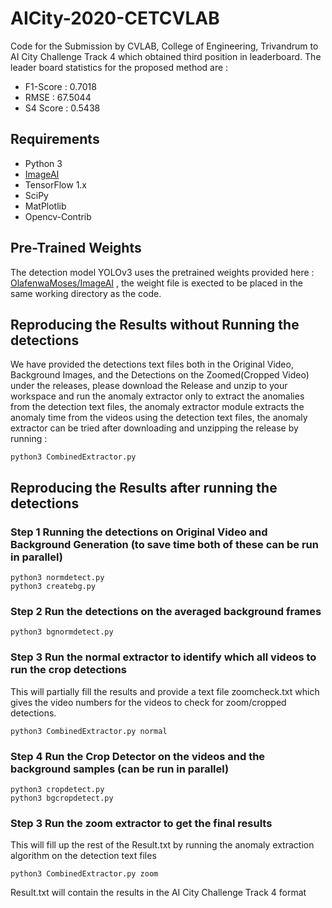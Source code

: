 # AICity-2020-CETCVLAB
Code for the Submission by CVLAB, College of Engineering, Trivandrum to AI City Challenge Track 4 which obtained third position in leaderboard.
The leader board statistics for the proposed method are :

* F1-Score : 0.7018
* RMSE : 67.5044
* S4 Score : 0.5438

## Requirements

* Python 3
* [ImageAI](https://github.com/OlafenwaMoses/ImageAI#installation)
* TensorFlow 1.x
* SciPy
* MatPlotlib
* Opencv-Contrib

## Pre-Trained Weights

The detection model YOLOv3 uses the pretrained weights provided here : [OlafenwaMoses/ImageAI](https://github.com/OlafenwaMoses/ImageAI/releases/download/1.0/yolo.h5) , the weight file is exected to be placed in the same working directory as the code.

## Reproducing the Results without Running the detections

We have provided the detections text files both in the Original Video, Background Images, and the Detections on the Zoomed(Cropped Video) under the releases, please download the Release and unzip to your workspace and run the anomaly extractor only to extract the anomalies from the detection text files, the anomaly extractor module extracts the anomaly time from the videos using the detection text files, the anomaly extractor can be tried after downloading and unzipping the release by running :

```
python3 CombinedExtractor.py
```

## Reproducing the Results after running the detections

### Step 1 Running the detections on Original Video and Background Generation (to save time both of these can be run in parallel)

```
python3 normdetect.py
python3 createbg.py
```

### Step 2 Run the detections on the averaged background frames

```
python3 bgnormdetect.py
```

### Step 3 Run the normal extractor to identify which all videos to run the crop detections

This will partially fill the results and provide a text file zoomcheck.txt which gives the video numbers for the videos to check for zoom/cropped detections.

```
python3 CombinedExtractor.py normal
```

### Step 4 Run the Crop Detector on the videos and the background samples (can be run in parallel)

```
python3 cropdetect.py
python3 bgcropdetect.py
```

### Step 3 Run the zoom extractor to get the final results

This will fill up the rest of the Result.txt by running the anomaly extraction algorithm on the detection text files

```
python3 CombinedExtractor.py zoom
```

Result.txt will contain the results in the AI City Challenge Track 4 format
